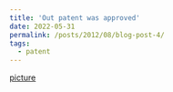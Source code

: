 ```yaml
---
title: 'Out patent was approved'
date: 2022-05-31
permalink: /posts/2012/08/blog-post-4/
tags:
  - patent
---
```


[picture](http://zijiejin.github.io/files/2020114517108-发明专利证书(签章).pdf)
